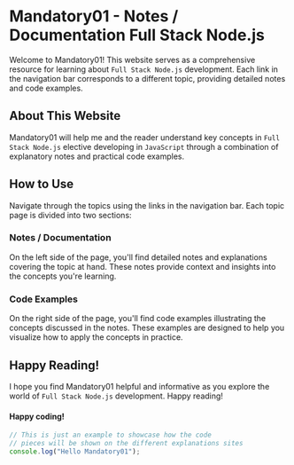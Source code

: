 # Mandatory01 - Notes / Documentation Full Stack Node.js

Welcome to Mandatory01! This website serves as a comprehensive resource for learning about `Full Stack Node.js` development. Each link in the navigation bar corresponds to a different topic, providing detailed notes and code examples.

## About This Website

Mandatory01 will help me and the reader understand key concepts in `Full Stack Node.js` elective developing in `JavaScript` through a combination of explanatory notes and practical code examples.

## How to Use

Navigate through the topics using the links in the navigation bar. Each topic page is divided into two sections:

### Notes / Documentation

On the left side of the page, you'll find detailed notes and explanations covering the topic at hand. These notes provide context and insights into the concepts you're learning.

### Code Examples

On the right side of the page, you'll find code examples illustrating the concepts discussed in the notes. These examples are designed to help you visualize how to apply the concepts in practice.

## Happy Reading!

I hope you find Mandatory01 helpful and informative as you explore the world of `Full Stack Node.js` development. Happy reading!

#### Happy coding!

```javascript
// This is just an example to showcase how the code 
// pieces will be shown on the different explanations sites
console.log("Hello Mandatory01");
```